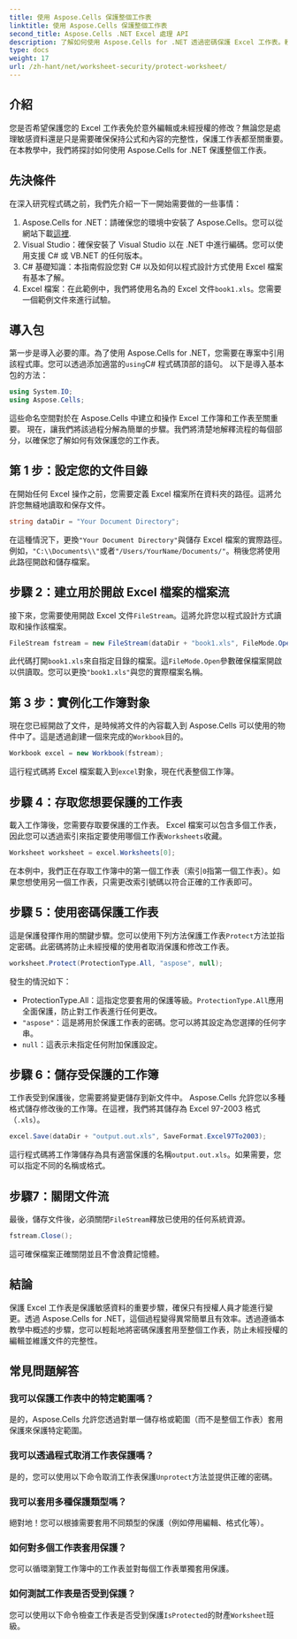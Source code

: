 ```yaml
---
title: 使用 Aspose.Cells 保護整個工作表
linktitle: 使用 Aspose.Cells 保護整個工作表
second_title: Aspose.Cells .NET Excel 處理 API
description: 了解如何使用 Aspose.Cells for .NET 透過密碼保護 Excel 工作表。輕鬆保護資料的逐步教學。
type: docs
weight: 17
url: /zh-hant/net/worksheet-security/protect-worksheet/
---
```

## 介紹
您是否希望保護您的 Excel 工作表免於意外編輯或未經授權的修改？無論您是處理敏感資料還是只是需要確保保持公式和內容的完整性，保護工作表都至關重要。在本教學中，我們將探討如何使用 Aspose.Cells for .NET 保護整個工作表。
## 先決條件
在深入研究程式碼之前，我們先介紹一下一開始需要做的一些事情：
1.  Aspose.Cells for .NET：請確保您的環境中安裝了 Aspose.Cells。您可以從網站下載[這裡](https://releases.aspose.com/cells/net/).
2. Visual Studio：確保安裝了 Visual Studio 以在 .NET 中進行編碼。您可以使用支援 C# 或 VB.NET 的任何版本。
3. C# 基礎知識：本指南假設您對 C# 以及如何以程式設計方式使用 Excel 檔案有基本了解。
4.  Excel 檔案：在此範例中，我們將使用名為的 Excel 文件`book1.xls`。您需要一個範例文件來進行試驗。
## 導入包
第一步是導入必要的庫。為了使用 Aspose.Cells for .NET，您需要在專案中引用該程式庫。您可以透過添加適當的`using`C# 程式碼頂部的語句。
以下是導入基本包的方法：
```csharp
using System.IO;
using Aspose.Cells;
```
這些命名空間對於在 Aspose.Cells 中建立和操作 Excel 工作簿和工作表至關重要。
現在，讓我們將該過程分解為簡單的步驟。我們將清楚地解釋流程的每個部分，以確保您了解如何有效保護您的工作表。
## 第 1 步：設定您的文件目錄
在開始任何 Excel 操作之前，您需要定義 Excel 檔案所在資料夾的路徑。這將允許您無縫地讀取和保存文件。
```csharp
string dataDir = "Your Document Directory";
```
在這種情況下，更換`"Your Document Directory"`與儲存 Excel 檔案的實際路徑。例如，`"C:\\Documents\\"`或者`"/Users/YourName/Documents/"`。稍後您將使用此路徑開啟和儲存檔案。
## 步驟 2：建立用於開啟 Excel 檔案的檔案流
接下來，您需要使用開啟 Excel 文件`FileStream`。這將允許您以程式設計方式讀取和操作該檔案。
```csharp
FileStream fstream = new FileStream(dataDir + "book1.xls", FileMode.Open);
```
此代碼打開`book1.xls`來自指定目錄的檔案。這`FileMode.Open`參數確保檔案開啟以供讀取。您可以更換`"book1.xls"`與您的實際檔案名稱。
## 第 3 步：實例化工作簿對象
現在您已經開啟了文件，是時候將文件的內容載入到 Aspose.Cells 可以使用的物件中了。這是透過創建一個來完成的`Workbook`目的。
```csharp
Workbook excel = new Workbook(fstream);
```
這行程式碼將 Excel 檔案載入到`excel`對象，現在代表整個工作簿。
## 步驟 4：存取您想要保護的工作表
載入工作簿後，您需要存取要保護的工作表。 Excel 檔案可以包含多個工作表，因此您可以透過索引來指定要使用哪個工作表`Worksheets`收藏。
```csharp
Worksheet worksheet = excel.Worksheets[0];
```
在本例中，我們正在存取工作簿中的第一個工作表（索引`0`指第一個工作表）。如果您想使用另一個工作表，只需更改索引號碼以符合正確的工作表即可。
## 步驟 5：使用密碼保護工作表
這是保護發揮作用的關鍵步驟。您可以使用下列方法保護工作表`Protect`方法並指定密碼。此密碼將防止未經授權的使用者取消保護和修改工作表。
```csharp
worksheet.Protect(ProtectionType.All, "aspose", null);
```
發生的情況如下：
-  ProtectionType.All：這指定您要套用的保護等級。`ProtectionType.All`應用全面保護，防止對工作表進行任何更改。
- `"aspose"`：這是將用於保護工作表的密碼。您可以將其設定為您選擇的任何字串。
- `null`：這表示未指定任何附加保護設定。
## 步驟 6：儲存受保護的工作簿
工作表受到保護後，您需要將變更儲存到新文件中。 Aspose.Cells 允許您以多種格式儲存修改後的工作簿。在這裡，我們將其儲存為 Excel 97-2003 格式（`.xls`）。
```csharp
excel.Save(dataDir + "output.out.xls", SaveFormat.Excel97To2003);
```
這行程式碼將工作簿儲存為具有適當保護的名稱`output.out.xls`。如果需要，您可以指定不同的名稱或格式。
## 步驟7：關閉文件流
最後，儲存文件後，必須關閉`FileStream`釋放已使用的任何系統資源。
```csharp
fstream.Close();
```
這可確保檔案正確關閉並且不會浪費記憶體。
## 結論
保護 Excel 工作表是保護敏感資料的重要步驟，確保只有授權人員才能進行變更。透過 Aspose.Cells for .NET，這個過程變得異常簡單且有效率。透過遵循本教學中概述的步驟，您可以輕鬆地將密碼保護套用至整個工作表，防止未經授權的編輯並維護文件的完整性。
## 常見問題解答
### 我可以保護工作表中的特定範圍嗎？  
是的，Aspose.Cells 允許您透過對單一儲存格或範圍（而不是整個工作表）套用保護來保護特定範圍。
### 我可以透過程式取消工作表保護嗎？  
是的，您可以使用以下命令取消工作表保護`Unprotect`方法並提供正確的密碼。
### 我可以套用多種保護類型嗎？  
絕對地！您可以根據需要套用不同類型的保護（例如停用編輯、格式化等）。
### 如何對多個工作表套用保護？  
您可以循環瀏覽工作簿中的工作表並對每個工作表單獨套用保護。
### 如何測試工作表是否受到保護？  
您可以使用以下命令檢查工作表是否受到保護`IsProtected`的財產`Worksheet`班級。